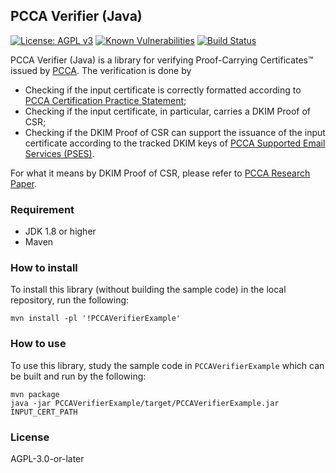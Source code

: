 ## PCCA Verifier (Java)
[![License: AGPL v3](https://img.shields.io/badge/License-AGPL%20v3-blue.svg)](https://www.gnu.org/licenses/agpl-3.0)
[![Known Vulnerabilities](https://snyk.io//test/github/ProofShow/PCCA-Verifier-Java/badge.svg?targetFile=PCCAVerifier/pom.xml)](https://snyk.io//test/github/ProofShow/PCCA-Verifier-Java?targetFile=PCCAVerifier/pom.xml)
[![Build Status](https://travis-ci.com/ProofShow/PCCA-Verifier-Java.svg?branch=master)](https://travis-ci.com/ProofShow/PCCA-Verifier-Java)

PCCA Verifier (Java) is a library for verifying Proof-Carrying Certificates™ issued by [PCCA](https://pcca.proof.show). The verification is done by

- Checking if the input certificate is correctly formatted according to [PCCA Certification Practice Statement](https://www.proof.show/pcca/PCCA_CPS.pdf);
- Checking if the input certificate, in particular, carries a DKIM Proof of CSR;
- Checking if the DKIM Proof of CSR can support the issuance of the input certificate according to the tracked DKIM keys of [PCCA Supported Email Services (PSES)](https://www.proof.show/pcca.html#pses).

For what it means by DKIM Proof of CSR, please refer to [PCCA Research Paper](https://www.proof.show/pcca/PCCA.pdf).

### Requirement
- JDK 1.8 or higher
- Maven

### How to install
To install this library (without building the sample code) in the local repository, run the following:

```
mvn install -pl '!PCCAVerifierExample'
```

### How to use
To use this library, study the sample code in `PCCAVerifierExample` which can be built and run by the following:

```
mvn package
java -jar PCCAVerifierExample/target/PCCAVerifierExample.jar INPUT_CERT_PATH
```

### License
AGPL-3.0-or-later
